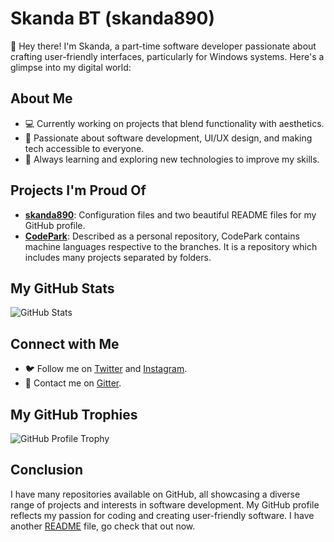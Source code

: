 <!DOCTYPE html>
<html lang="en">
<head>
    <meta charset="UTF-8">
    <meta name="viewport" content="width=device-width, initial-scale=1.0">
</head>
<body>
    <div class="container">
        <h1>Skanda BT (skanda890)</h1>
        <p>👋 Hey there! I'm Skanda, a part-time software developer passionate about crafting user-friendly interfaces, particularly for Windows systems. Here's a glimpse into my digital world:</p>
        <h2>About Me</h2>
        <ul>
            <li>💻 Currently working on projects that blend functionality with aesthetics.</li>
            <li>🌟 Passionate about software development, UI/UX design, and making tech accessible to everyone.</li>
            <li>🌱 Always learning and exploring new technologies to improve my skills.</li>
        </ul>
        <h2>Projects I'm Proud Of</h2>
<ul>
    <li><strong><a href="https://github.com/skanda890/skanda890">skanda890</a></strong>: Configuration files and two beautiful README files for my GitHub profile.</li>
    <li><strong><a href="https://github.com/skanda890/CodePark">CodePark</a></strong>: Described as a personal repository, CodePark contains machine languages respective to the branches. It is a repository which includes many projects separated by folders. </li>
</ul>
        <h2>My GitHub Stats</h2>
        <img src="https://github-readme-stats.vercel.app/api?username=skanda890" alt="GitHub Stats">
        <h2>Connect with Me</h2>
        <ul>
            <li>🐦 Follow me on <a href="https://x.com/SkandaBT2015">Twitter</a> and <a href="https://www.instagram.com/skandabt/">Instagram</a>.</li>
            <li>📧 Contact me on <a href="https://matrix.to/#/@skanda890:gitter.im">Gitter</a>.</li>
        </ul>
        <h2>My GitHub Trophies</h2>
        <img src="https://github-profile-trophy.vercel.app/?username=skanda890" alt="GitHub Profile Trophy">
        <h2>Conclusion</h2>
        <p>I have many repositories available on GitHub, all showcasing a diverse range of projects and interests in software development. My GitHub profile reflects my passion for coding and creating user-friendly software. I have another <a href="https://github.com/skanda890/skanda890/blob/HTML/README-adventure.md">README</a> file, go check that out now.</p>
    </div>
</body>
</html>
